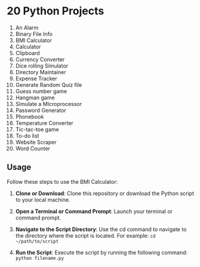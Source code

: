 # 20 Python Projects

1. An Alarm
2. Binary File Info
3. BMI Calculator
4. Calculator
5. Clipboard
6. Currency Converter
7. Dice rolling Simulator
8. Directory Maintainer
9. Expense Tracker
10. Generate Random Quiz file
11. Guess number game
12. Hangman game
13. Simulate a MIcroprocessor
14. Password Generator
15. Phonebook
16. Temperature Converter
17. Tic-tac-toe game
18. To-do list
19. Website Scraper
20. Word Counter

## Usage
Follow these steps to use the BMI Calculator:

1. **Clone or Download**: Clone this repository or download the Python script to your local machine.

2. **Open a Terminal or Command Prompt**: Launch your terminal or command prompt.

3. **Navigate to the Script Directory**: Use the cd command to navigate to the directory where the script is located. 
For example:
```cd ~/path/to/script```

4. **Run the Script**: Execute the script by running the following command:
```python filename.py```